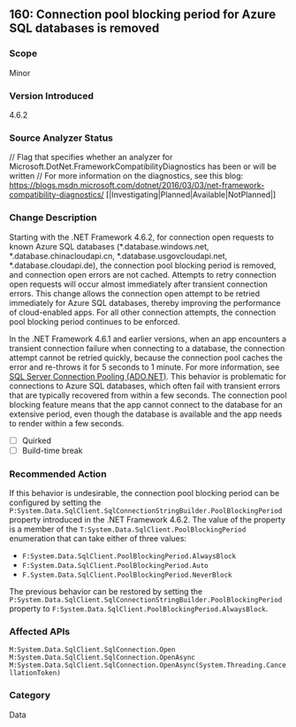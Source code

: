 ## 160: Connection pool blocking period for Azure SQL databases is removed

### Scope
Minor

### Version Introduced
4.6.2

### Source Analyzer Status
// Flag that specifies whether an analyzer for Microsoft.DotNet.FrameworkCompatibilityDiagnostics has been or will be written
// For more information on the diagnostics, see this blog: https://blogs.msdn.microsoft.com/dotnet/2016/03/03/net-framework-compatibility-diagnostics/
[|Investigating|Planned|Available|NotPlanned|]

### Change Description
Starting with the .NET Framework 4.6.2, for connection open requests to known Azure SQL databases (*.database.windows.net, *.database.chinacloudapi.cn, *.database.usgovcloudapi.net, *.database.cloudapi.de), the connection pool blocking period is removed, and connection open errors are not cached. Attempts to retry connection open requests will occur almost immediately after transient connection errors. This change allows the connection open attempt to be retried immediately for Azure SQL databases, thereby improving the performance of cloud-enabled apps. For all other connection attempts, the connection pool blocking period continues to be enforced.

In the .NET Framework 4.6.1 and earlier versions, when an app encounters a transient connection failure when connecting to a database, the connection attempt cannot be retried quickly, because the connection pool caches the error and re-throws it for 5 seconds to 1 minute. For more information, see [SQL Server Connection Pooling (ADO.NET)](https://msdn.microsoft.com/en-us/library/8xx3tyca(v=vs.110).aspx). This behavior is problematic for connections to Azure SQL databases, which often fail with transient errors that are typically recovered from within a few seconds. The connection pool blocking feature means that the app cannot connect to the database for an extensive period, even though the database is available and the app needs to render within a few seconds.
 
- [ ] Quirked
- [ ] Build-time break

### Recommended Action
If this behavior is undesirable, the connection pool blocking period can be configured by setting the `P:System.Data.SqlClient.SqlConnectionStringBuilder.PoolBlockingPeriod` property introduced in the .NET Framework 4.6.2. The value of the property is a member of the `T:System.Data.SqlClient.PoolBlockingPeriod` enumeration that can take either of three values:

- `F:System.Data.SqlClient.PoolBlockingPeriod.AlwaysBlock`
- `F:System.Data.SqlClient.PoolBlockingPeriod.Auto`
- `F.System.Data.SqlClient.PoolBlockingPeriod.NeverBlock`

The previous behavior can be restored by setting the `P:System.Data.SqlClient.SqlConnectionStringBuilder.PoolBlockingPeriod` property to `F:System.Data.SqlClient.PoolBlockingPeriod.AlwaysBlock`.

### Affected APIs
`M:System.Data.SqlClient.SqlConnection.Open`
`M:System.Data.SqlClient.SqlConnection.OpenAsync`
`M:System.Data.SqlClient.SqlConnection.OpenAsync(System.Threading.CancellationToken)`

### Category
Data

<!--
    ### Original Bug
    213479
-->


